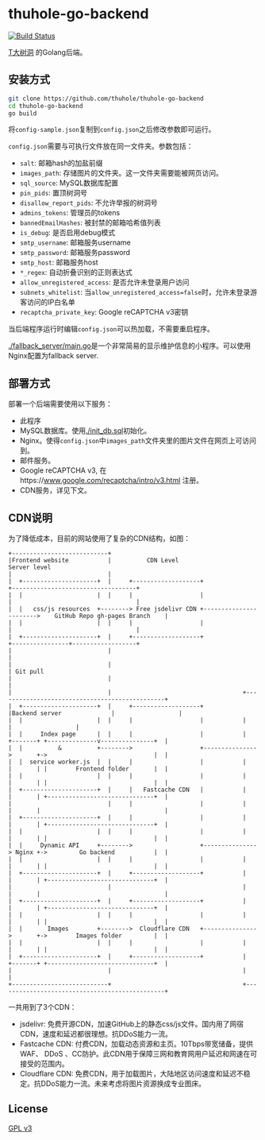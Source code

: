 # thuhole-go-backend

[![Build Status](https://travis-ci.com/thuhole/thuhole-go-backend.svg?branch=master)](https://travis-ci.com/thuhole/thuhole-go-backend)

[T大树洞](https://thuhole.com/) 的Golang后端。

## 安装方式
```bash
git clone https://github.com/thuhole/thuhole-go-backend
cd thuhole-go-backend
go build
```

将`config-sample.json`复制到`config.json`之后修改参数即可运行。

`config.json`需要与可执行文件放在同一文件夹。参数包括：
- `salt`: 邮箱hash的加盐前缀
- `images_path`: 存储图片的文件夹。这一文件夹需要能被网页访问。
- `sql_source`: MySQL数据库配置
- `pin_pids`: 置顶树洞号
- `disallow_report_pids`: 不允许举报的树洞号
- `admins_tokens`: 管理员的tokens
- `bannedEmailHashes`: 被封禁的邮箱哈希值列表
- `is_debug`: 是否启用debug模式
- `smtp_username`: 邮箱服务username
- `smtp_password`: 邮箱服务password
- `smtp_host`: 邮箱服务host
- `*_regex`: 自动折叠识别的正则表达式
- `allow_unregistered_access`: 是否允许未登录用户访问
- `subnets_whitelist`: 当`allow_unregistered_access=false`时，允许未登录游客访问的IP白名单
- `recaptcha_private_key`: Google reCAPTCHA v3密钥

当后端程序运行时编辑`config.json`可以热加载，不需要重启程序。

[./fallback_server/main.go](./fallback_server/main.go)是一个非常简易的显示维护信息的小程序。可以使用Nginx配置为fallback server.

## 部署方式

部署一个后端需要使用以下服务：
- 此程序
- MySQL数据库。使用[./init_db.sql](./init_db.sql)初始化。
- Nginx。使得`config.json`中`images_path`文件夹里的图片文件在网页上可访问到。
- 邮件服务。
- Google reCAPTCHA v3, 在https://www.google.com/recaptcha/intro/v3.html 注册。
- CDN服务，详见下文。

## CDN说明
为了降低成本，目前的网站使用了复杂的CDN结构，如图：
```
+---------------------------+
|Frontend website           |          CDN Level                                      Server level
|                           |
|  +---------------------+  |     +-------------------+                       +-----------------------------------+
|  |                     |  |     |                   |                       |                                   |
|  |   css/js resources  +--------> Free jsdelivr CDN +----------------------->    GitHub Repo gh-pages Branch    |
|  |                     |  |     |                   |                       |                                   |
|  +---------------------+  |     +-------------------+                       +----------------+------------------+
|                           |                                                                  |
|                           |                                                                  | Git pull
|                           |                                                                  |
|                           |                                     +-----------------------------------------------+
|  +---------------------+  |     +-------------------+           |Backend server              |                  |
|  |                     |  |     |                   |           |                            |                  |
|  |     Index page      |  |     |                   |           |   +-------+ +--------------v---------------+  |
|  |          &          +-------->                   +--------------->       +->                              |  |
|  |  service worker.js  |  |     |                   |           |   |       | |        Frontend folder       |  |
|  |                     |  |     |                   |           |   |       | |                              |  |
|  +---------------------+  |     |   Fastcache CDN   |           |   |       | +------------------------------+  |
|                           |     |                   |           |   |       |                                   |
|  +---------------------+  |     |                   |           |   |       | +------------------------------+  |
|  |                     |  |     |                   |           |   |       | |                              |  |
|  |     Dynamic API     +-------->                   +---------------> Nginx +->         Go backend           |  |
|  |                     |  |     |                   |           |   |       | |                              |  |
|  +---------------------+  |     +-------------------+           |   |       | +------------------------------+  |
|                           |                                     |   |       |                                   |
|  +---------------------+  |     +-------------------+           |   |       | +------------------------------+  |
|  |                     |  |     |                   |           |   |       | |                              |  |
|  |       Images        +-------->  Cloudflare CDN   +--------------->       +->        Images folder         |  |
|  |                     |  |     |                   |           |   |       | |                              |  |
|  +---------------------+  |     +-------------------+           |   +-------+ +------------------------------+  |
|                           |                                     |                                               |
+---------------------------+                                     +-----------------------------------------------+
```
一共用到了3个CDN：
- jsdelivr: 免费开源CDN，加速GitHub上的静态css/js文件。国内用了网宿CDN，速度和延迟都很理想。抗DDoS能力一流。
- Fastcache CDN: 付费CDN，加载动态资源和主页。10Tbps带宽储备，提供WAF、 DDoS 、CC防护。此CDN用于保障三网和教育网用户延迟和网速在可接受的范围内。
- Cloudflare CDN: 免费CDN，用于加载图片，大陆地区访问速度和延迟不稳定。抗DDoS能力一流。未来考虑将图片资源换成专业图床。

## License
[GPL v3](./LICENSE)
